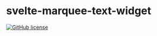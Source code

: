 # svelte-marquee-text-widget

[![GitHub license](https://img.shields.io/badge/license-MIT-blue.svg)](https://raw.githubusercontent.com/borakilicoglu/svelte-marquee-text-widget/master/LICENSE)
